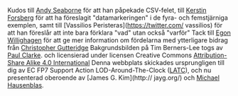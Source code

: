 Kudos till [Andy Seaborne](https://twitter.com/andyseaborne) för att han påpekade CSV-felet,
till [Kerstin Forsberg](https://twitter.com/kerfors) för att ha föreslagit "datamarkeringen" i de fyra- och femstjärniga exemplen, samt till [Vassilios Peristeras](https://twitter.com/ vassilios) för att han föreslår att inte bara förklara "vad" utan också "varför" Tack till [Egon Willighagen](https://twitter.com/egonwillighagen) för att ge mer information om fördelarna med ytterligare bidrag från [Christopher Gutteridge](http://www.ecs.soton.ac.uk/people/cjg) Bakgrundsbilden på Tim Berners-Lee togs av [Paul Clarke](http://paulclarke.com/). och licensierad under licensen Creative Commons [Attribution-Share Alike 4.0 International](https://creativecommons.org/licenses/by-sa/4.0/deed.en) Denna webbplats skickades ursprungligen till dig av EC FP7 Support Action LOD-Around-The-Clock ([LATC](http://cordis.europa.eu/project/rcn/95552_en.html)), och nu presenterad oberoende av [James G. Kim](http:// jayg.org/) och [Michael Hausenblas](http://mhausenblas.info/).

